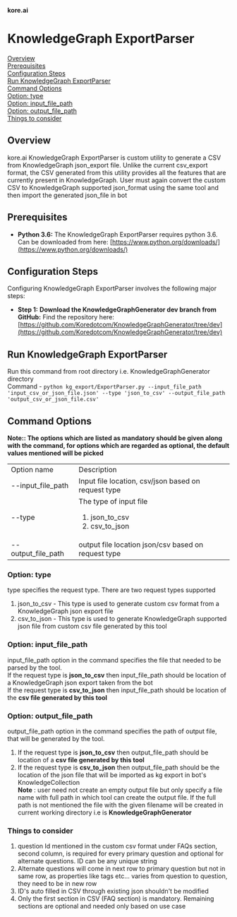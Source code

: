 **kore.ai**

# KnowledgeGraph ExportParser

[Overview](#Overview)<br>
[Prerequisites](#Prerequisites)<br>
[Configuration Steps](#Configuration-Steps)<br>
[Run KnowledgeGraph ExportParser](#Run-KnowledgeGraph-ExportParser)<br>
[Command Options](#Command-Options)<br>
[Option: type](#type)<br>
[Option: input_file_path](#input-file-path)<br>
[Option: output_file_path](#output-file-path)<br>
[Things to consider](#Things-to-consider)<br>


## Overview
kore.ai KnowledgeGraph ExportParser is custom utility to generate a CSV from KnowledgeGraph json_export file. Unlike the current csv_export format, the CSV generated from this utility provides all the features that are currently present in KnowledgeGraph. User must again convert the custom CSV to KnowledgeGraph supported json_format using the same tool and then import the generated json_file in bot

## Prerequisites
* **Python 3.6:** The KnowledgeGraph ExportParser requires python 3.6. Can be downloaded from here: [https://www.python.org/downloads/](https://www.python.org/downloads/)

## Configuration Steps

Configuring KnowledgeGraph ExportParser involves the following major steps:

* **Step 1:** **Download the KnowledgeGraphGenerator dev branch from GitHub:** Find the repository here: [https://github.com/Koredotcom/KnowledgeGraphGenerator/tree/dev](https://github.com/Koredotcom/KnowledgeGraphGenerator/tree/dev)

## Run KnowledgeGraph ExportParser
Run this command from root directory i.e. KnowledgeGraphGenerator directory
<br>
Command - `python kg_export/ExportParser.py --input_file_path 'input_csv_or_json_file.json' --type 'json_to_csv' --output_file_path 'output_csv_or_json_file.csv'
` <br>

## Command Options

**Note:: The options which are listed as mandatory should be given along with the command, for options which are regarded as optional, the default values mentioned will be picked**

<table>
       <tr>
              <td> Option name </td>
              <td> Description </td>
       <tr>
       <tr>
              <td> --input_file_path </td>
              <td> Input file location, csv/json based on request type</td>
       </tr>  
       <tr>
              <td> --type </td>
              <td> The type of input file 
                     <ol>
                            <li>json_to_csv</li>
                            <li>csv_to_json</li>
                     </ol>
              </td>
       </tr>
       <tr>
         <td> --output_file_path </td>
              <td> output file location json/csv based on request type </td>
       </tr>
</table>

### Option: type
type specifies the request type. There are two request types supported <br>
<ol>
  <li>json_to_csv - This type is used to generate custom csv format from a KnowledgeGraph json export file</li>
  <li>csv_to_json - This type is used to generate KnowledgeGraph supported json file from custom csv file generated by this tool</li>
</ol>


### Option: input_file_path 

input_file_path option in the command specifies the file that needed to be parsed by the tool.<br>
If the request type is **json_to_csv** then input_file_path should be location of a KnowledgeGraph json export taken from the bot <br>
If the request type is **csv_to_json** then input_file_path should be location of the **csv file generated by this tool**

### Option: output_file_path

output_file_path option in the command specifies the path of output file, that will be generated by the tool. <br>
1. If the request type is **json_to_csv** then output_file_path should be location of a **csv file generated by this tool** <br>
2. If the request type is **csv_to_json** then output_file_path should be the location of the json file that will be imported as kg export in bot's KnowledgeCollection<br>
**Note** : user need not create an empty output file but only specify a file name with full path in which tool can create the output file. If the full path is not mentioned the file with the given filename will be created in current working directory i.e is **KnowledgeGraphGenerator**


### Things to consider

<ol>
       <li> 
              question Id mentioned in the custom csv format under FAQs section, second column, is required for every primary question and optional for alternate questions. ID can be any unique string 
       </li>
       <li>
              Alternate questions will come in next row to primary question but not in same row, as properties like tags etc... varies from question to question, they need to be in new row
       </li>
       <li>
              ID's auto filled in CSV through existing json shouldn't be modified
       </li>
       <li>
              Only the first section in CSV (FAQ section) is mandatory. Remaining sections are optional and needed only based on use case
       </li>
</ol>
